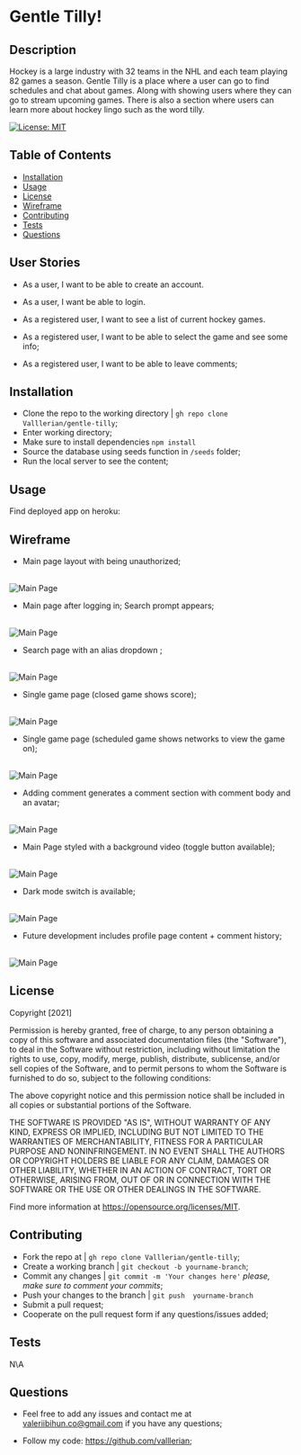 # Gentle Tilly!

## Description

Hockey is a large industry with 32 teams in the NHL and each team playing 82 games a season. Gentle Tilly is a place where a user can go to find schedules and chat about games. Along with showing users where they can go to stream upcoming games. There is also a section where users can learn more about hockey lingo such as the word tilly.

[![License: MIT](https://img.shields.io/badge/License-MIT-yellow.svg)](https://opensource.org/licenses/MIT)

## Table of Contents

- [Installation](#installation)
- [Usage](#usage)
- [License](#license)
- [Wireframe](#wireframe)
- [Contributing](#contributing)
- [Tests](#tests)
- [Questions](#questions)

## User Stories

* As a user, I want to be able to create an account.

* As a user, I want be able to login.

* As a registered user, I want to see a list of current hockey games.

* As a registered user, I want to be able to select the game and see some info;

* As a registered user, I want to be able to leave comments;



## Installation 

- Clone the repo to the working directory | `gh repo clone Valllerian/gentle-tilly`;
- Enter working directory;
- Make sure to install dependencies `npm install`
- Source the database using seeds function in `/seeds` folder;
- Run the local server to see the content;

## Usage

Find deployed app on heroku:

## Wireframe
    
- Main page layout with being unauthorized;

<br>
<img alt="Main Page" src="assets/readme1.gif" />
<br>

- Main page after logging in; Search prompt appears;

<br>
<img alt="Main Page" src="assets/readme2.gif" />
<br>


- Search page with an alias dropdown ;

<br>
<img alt="Main Page" src="assets/readme3.gif" />
<br>


- Single game page (closed game shows score);

<br>
<img alt="Main Page" src="assets/readme4.gif" />
<br>


- Single game page (scheduled game shows networks to view the game on);

<br>
<img alt="Main Page" src="assets/readme5.gif" />
<br>

- Adding comment generates a comment section with comment body and an avatar;

<br>
<img alt="Main Page" src="assets/readme6.gif" />
<br>

- Main Page styled with a background video (toggle button available);

<br>
<img alt="Main Page" src="assets/readme7.gif" />
<br>

- Dark mode switch is available;

<br>
<img alt="Main Page" src="assets/readme8.gif" />
<br>

- Future development includes profile page content + comment history;

<br>
<img alt="Main Page" src="assets/readme9.gif" />
<br>


## License

Copyright [2021] 

Permission is hereby granted, free of charge, to any person obtaining a copy of this software and associated documentation files (the "Software"), to deal in the Software without restriction, including without limitation the rights to use, copy, modify, merge, publish, distribute, sublicense, and/or sell copies of the Software, and to permit persons to whom the Software is furnished to do so, subject to the following conditions:

The above copyright notice and this permission notice shall be included in all copies or substantial portions of the Software.

THE SOFTWARE IS PROVIDED "AS IS", WITHOUT WARRANTY OF ANY KIND, EXPRESS OR IMPLIED, INCLUDING BUT NOT LIMITED TO THE WARRANTIES OF MERCHANTABILITY, FITNESS FOR A PARTICULAR PURPOSE AND NONINFRINGEMENT. IN NO EVENT SHALL THE AUTHORS OR COPYRIGHT HOLDERS BE LIABLE FOR ANY CLAIM, DAMAGES OR OTHER LIABILITY, WHETHER IN AN ACTION OF CONTRACT, TORT OR OTHERWISE, ARISING FROM, OUT OF OR IN CONNECTION WITH THE SOFTWARE OR THE USE OR OTHER DEALINGS IN THE SOFTWARE.

Find more information at https://opensource.org/licenses/MIT.
    
## Contributing
    
- Fork the repo at | `gh repo clone Valllerian/gentle-tilly`;
- Create a working branch | `git checkout -b yourname-branch`;
- Commit any changes | `git commit -m 'Your changes here'`  *please, make sure to comment your commits*;
- Push your changes to the branch | `git push  yourname-branch`
- Submit a pull request;
- Cooperate on the pull request form if any questions/issues added;
    
## Tests
    
N\A
    
## Questions
    
- Feel free to add any issues and contact me at valeriibihun.co@gmail.com if you have any questions;


- Follow my code: https://github.com/valllerian;

